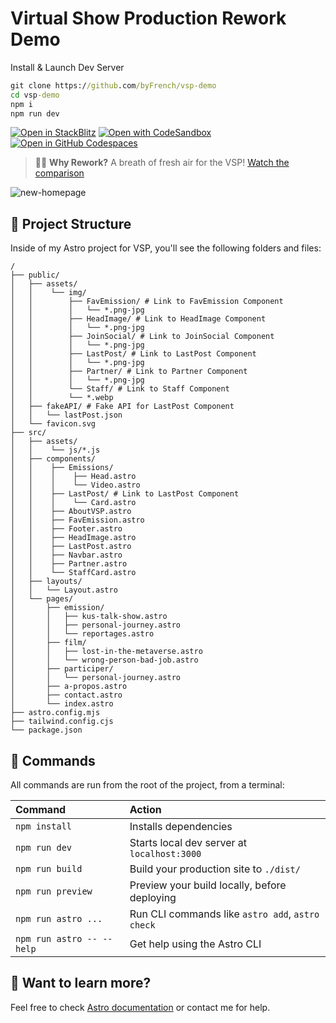 # Virtual Show Production Rework Demo

Install & Launch Dev Server
```cmd
git clone https://github.com/byFrench/vsp-demo
cd vsp-demo
npm i
npm run dev
```

[![Open in StackBlitz](https://github.com/byFrench/vsp-demo/blob/main/r.md_assets/launch/stackblitz.svg?raw=true)](https://stackblitz.com/github/byFrench/vsp-demo/tree/latest/examples/basics)
[![Open with CodeSandbox](https://github.com/byFrench/vsp-demo/blob/main/r.md_assets/launch/codesandbox.svg?raw=true)](https://codesandbox.io/p/sandbox/byFrench/withastro/vsp-demo/tree/latest/examples/basics)
[![Open in GitHub Codespaces](https://github.com/byFrench/vsp-demo/blob/main/r.md_assets/launch/github-codespaces.svg?raw=true)](https://codespaces.new/byFrench/vsp-demo?devcontainer_path=.devcontainer/basics/devcontainer.json)

> 🧑‍🚀 **Why Rework?** A breath of fresh air for the VSP! [Watch the comparison](https://github.com/byFrench/vsp-demo/tree/main/r.md_assets/vsp-compare/)

![new-homepage](https://github.com/byFrench/vsp-demo/blob/main/r.md_assets/vsp-compare/rework-by-me/vsp-demo-2023-09-20-20_50_35.png?raw=true)

## 🚀 Project Structure

Inside of my Astro project for VSP, you'll see the following folders and files:

```
/
├── public/
│   ├── assets/
│   │    └── img/
│   │        ├── FavEmission/ # Link to FavEmission Component
│   │        │   └── *.png-jpg 
│   │        ├── HeadImage/ # Link to HeadImage Component
│   │        │   └── *.png-jpg 
│   │        ├── JoinSocial/ # Link to JoinSocial Component
│   │        │   └── *.png-jpg 
│   │        ├── LastPost/ # Link to LastPost Component
│   │        │   └── *.png-jpg 
│   │        ├── Partner/ # Link to Partner Component
│   │        │   └── *.png-jpg
│   │        └── Staff/ # Link to Staff Component
│   │        └── *.webp
│   ├── fakeAPI/ # Fake API for LastPost Component
│   │   └── lastPost.json 
│   └── favicon.svg
├── src/
│   ├── assets/
│   │    └── js/*.js
│   ├── components/
│   │    ├── Emissions/
│   │    │    ├── Head.astro
│   │    │    └── Video.astro
│   │    ├── LastPost/ # Link to LastPost Component
│   │    │    └── Card.astro
│   │    ├── AboutVSP.astro
│   │    ├── FavEmission.astro
│   │    ├── Footer.astro
│   │    ├── HeadImage.astro
│   │    ├── LastPost.astro 
│   │    ├── Navbar.astro
│   │    ├── Partner.astro
│   │    └── StaffCard.astro
│   ├── layouts/
│   │   └── Layout.astro
│   └── pages/
│       ├── emission/
│       │   ├── kus-talk-show.astro
│       │   ├── personal-journey.astro
│       │   └── reportages.astro
│       ├── film/
│       │   ├── lost-in-the-metaverse.astro
│       │   └── wrong-person-bad-job.astro
│       ├── participer/
│       │   └── personal-journey.astro
│       ├── a-propos.astro
│       ├── contact.astro
│       └── index.astro
├── astro.config.mjs
├── tailwind.config.cjs
└── package.json
```

## 🧞 Commands

All commands are run from the root of the project, from a terminal:

| Command                   | Action                                           |
| :------------------------ | :----------------------------------------------- |
| `npm install`             | Installs dependencies                            |
| `npm run dev`             | Starts local dev server at `localhost:3000`      |
| `npm run build`           | Build your production site to `./dist/`          |
| `npm run preview`         | Preview your build locally, before deploying     |
| `npm run astro ...`       | Run CLI commands like `astro add`, `astro check` |
| `npm run astro -- --help` | Get help using the Astro CLI                     |

## 👀 Want to learn more?

Feel free to check [Astro documentation](https://docs.astro.build) or contact me for help.
